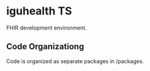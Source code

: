 # iguhealth TS

FHIR development environment.

## Code Organizationg

Code is organized as separate packages in /packages.
